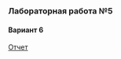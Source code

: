 ### Лабораторная работа №5
#### Вариант 6 
[Отчет](https://github.com/lettt3t/MII_Lab_5/blob/main/%D0%9E%D1%82%D1%87%D0%B5%D1%82%20%D0%BF%D0%BE%205%20%D0%BB%D0%B0%D0%B1%D0%BE%D1%80%D0%B0%D1%82%D0%BE%D1%80%D0%BD%D0%BE%D0%B9%20%D1%80%D0%B0%D0%B1%D0%BE%D1%82%D0%B5.docx "Отчет")
